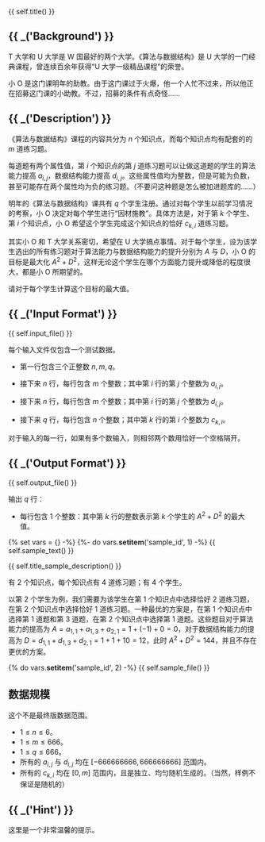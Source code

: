 {{ self.title() }}

## {{ _('Background') }}

T 大学和 U 大学是 W 国最好的两个大学。《算法与数据结构》是 U 大学的一门经典课程，曾连续百余年获得“U 大学一级精品课程”的荣誉。

小 O 是这门课明年的助教。由于这门课过于火爆，他一个人忙不过来，所以他正在招募这门课的小助教。不过，招募的条件有点奇怪……

## {{ _('Description') }}

《算法与数据结构》课程的内容共分为 $n$ 个知识点，而每个知识点均有配套的的 $m$ 道练习题。

每道题有两个属性值，第 $i$ 个知识点的第 $j$ 道练习题可以让做这道题的学生的算法能力提高 $a_{i, j}$，数据结构能力提高 $d_{i, j}$。这些属性值均为整数，但是可能为负数，甚至可能存在两个属性均为负的练习题。（不要问这种题是怎么被加进题库的……）

明年的《算法与数据结构》课共有 $q$ 个学生注册。通过对每个学生以前学习情况的考察，小 O 决定对每个学生进行“因材施教”。具体方法是，对于第 $k$ 个学生、第 $i$ 个知识点，小 O 希望这个学生完成这个知识点的恰好 $c_{k, i}$ 道练习题。

其实小 O 和 T 大学关系密切，希望在 U 大学搞点事情。对于每个学生，设为该学生选出的所有练习题对于算法能力与数据结构能力的提升分别为 $A$ 与 $D$，小 O 的目标是最大化 $A^2+D^2$，这样无论这个学生在哪个方面能力提升或降低的程度很大，都是小 O 所期望的。

请对于每个学生计算这个目标的最大值。

## {{ _('Input Format') }}

{{ self.input_file() }}

每个输入文件仅包含一个测试数据。

* 第一行包含三个正整数 $n, m, q$。

* 接下来 $n$ 行，每行包含 $m$ 个整数；其中第 $i$ 行的第 $j$ 个整数为 $a_{i, j}$。

* 接下来 $n$ 行，每行包含 $m$ 个整数；其中第 $i$ 行的第 $j$ 个整数为 $d_{i, j}$。

* 接下来 $q$ 行，每行包含 $n$ 个整数；其中第 $k$ 行的第 $i$ 个整数为 $c_{k, i}$。

对于输入的每一行，如果有多个数输入，则相邻两个数用恰好一个空格隔开。

## {{ _('Output Format') }}

{{ self.output_file() }}

输出 $q$ 行：

* 每行包含 1 个整数：其中第 $k$ 行的整数表示第 $k$ 个学生的 $A^2+D^2$ 的最大值。

{% set vars = {} -%}
{%- do vars.__setitem__('sample_id', 1) -%}
{{ self.sample_text() }}

{{ self.title_sample_description() }}

有 2 个知识点，每个知识点有 4 道练习题；有 4 个学生。

以第 2 个学生为例，我们需要为该学生在第 1 个知识点中选择恰好 2 道练习题，在第 2 个知识点中选择恰好 1 道练习题。一种最优的方案是，在第 1 个知识点中选择第 1 道题和第 3 道题，在第 2 个知识点中选择第 1 道题。这些题目对于算法能力的提高为 $A=a_{1,1}+a_{1,3}+a_{2,1}=1+(-1)+0=0$，对于数据结构能力的提高为 $D=d_{1,1}+d_{1,3}+d_{2,1}=1+1+10=12$，此时 $A^2+D^2=144$，并且不存在更优的方案。

{% do vars.__setitem__('sample_id', 2) -%}
{{ self.sample_file() }}

## 数据规模

这个不是最终版数据范围。

* $1 \leq n \leq 6$。
* $1 \leq m \leq 666$。
* $1 \leq q \leq 666$。
* 所有的 $a_{i, j}$ 与 $d_{i, j}$ 均在 $[-666666666,666666666]$ 范围内。
* 所有的 $c_{k, i}$ 均在 $[0, m]$ 范围内，且是独立、均匀随机生成的。（当然，样例不保证是随机的）

## {{ _('Hint') }}

这里是一个非常温馨的提示。
